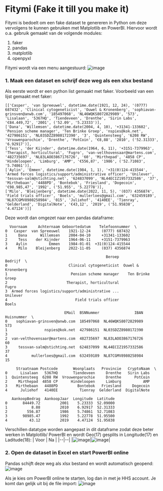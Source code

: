 # Fitymi (Fake it till you make it)
Fitymi is bedoelt om een fake dataset te genereren in Python om deze vervolgens te kunnen gebruiken met Matplotlib en PowerBI.
Hiervoor wordt o.a. gebruik gemaakt van de volgende modules:

1. faker
2. pandas
3. matplotlib
4. openpyxl

Fitymi wordt via een menu aangestuurd:
![image](https://user-images.githubusercontent.com/113904065/210151727-31a92e18-3d71-43de-b3b2-306481c6ad1b.jpeg)

### 1. Maak een dataset en schrijf deze weg als een xlsx bestand

Als eerste wordt er een python list gemaakt met faker. Voorbeeld van een lijst gemaakt met faker:
```
[['Casper', 'van Spreeuwel', datetime.date(1921, 12, 24), '(0777) 687432', 'Clinical cytogeneticist', 'Ouwel & Kronenberg', 'sophiavan-grinsven@anwb.com', '185497068', 'NL46WQKS8072829989', '573', 'Lisalaan', '5367HQ', 'Tiendeveen', 'Drenthe', 'Sirin Labs', '€84.449,72', '2001', ('52.09', '5.23333')],
['Dana', 'Willemsen', datetime.date(2004, 4, 10), '+31341-133602', 'Pension scheme manager', 'Ten Brinke Groep', 'nspies@kok.net', '427986151', 'NL03SDZZ8980172390', '3', 'Quintensteeg', '6208 RW', 'Vrouwenparochie', 'Drenthe', 'PotCoin', '€8,88', '2010', ('52.31333', '6.92917')], 
['Tess', 'der Kijnder', datetime.date(1964, 6, 11), '+3151-7379963', 'Therapist, horticultural', 'Fugro', 'van-velthovensaar@martens.com', '482735697', 'NL83LAOO3867176726', '60', 'Mirthepad', '4858 CP', 'Hindeloopen', 'Limburg', 'AMP', '€556,87', '1986', ('52.71083', '5.74861')], 
['Aylin', 'Emmen', datetime.date(1984, 1, 1), '+31(0)124-415544', 'Armed forces logistics/support/administrative officer', 'Unilever', 'tessvan-salm@stichting.net', '624837099', 'NL44ECIZ1957332586', '37', 'Mirthebaan', '4488PD', 'Bontebok', 'Friesland', 'Dogecoin', '€98.985,47', '1992', ('51.955', '5.22778')], 
['Milo', 'Bleijenberg', datetime.date(2022, 11, 5), '(037) 4356874', 'Field trials officer', 'Boels', 'mullerloes@gmail.com', '632459189', 'NL87CGMV8980258984', '015', 'Juliehof', '4140EE', 'Tienray', 'Gelderland', 'DigitalNote', '€43,12', '2019', ('51.95838', '4.47124')]]
```

Deze wordt dan omgezet naar een pandas dataframe:
```
  Voornaam     Achternaam Geboortedatum    Telefoonnummer  \
0   Casper  van Spreeuwel    1921-12-24     (0777) 687432   
1     Dana      Willemsen    2004-04-10     +31341-133602   
2     Tess    der Kijnder    1964-06-11     +3151-7379963   
3    Aylin          Emmen    1984-01-01  +31(0)124-415544   
4     Milo    Bleijenberg    2022-11-05     (037) 4356874   

                                              Beroep             Bedrijf  \
0                            Clinical cytogeneticist  Ouwel & Kronenberg   
1                             Pension scheme manager    Ten Brinke Groep   
2                           Therapist, horticultural               Fugro   
3  Armed forces logistics/support/administrative ...            Unilever   
4                               Field trials officer               Boels   

                           EMail  BSNNummer                IBAN  Huisnummer  \
0    sophiavan-grinsven@anwb.com  185497068  NL46WQKS8072829989         573   
1                 nspies@kok.net  427986151  NL03SDZZ8980172390           3   
2  van-velthovensaar@martens.com  482735697  NL83LAOO3867176726          60   
3     tessvan-salm@stichting.net  624837099  NL44ECIZ1957332586          37   
4           mullerloes@gmail.com  632459189  NL87CGMV8980258984          15   

     Straatnaam Postcode       Woonplaats   Provincie   CryptoNaam  \
0      Lisalaan   5367HQ       Tiendeveen     Drenthe   Sirin Labs   
1  Quintensteeg  6208 RW  Vrouwenparochie     Drenthe      PotCoin   
2     Mirthepad  4858 CP      Hindeloopen     Limburg          AMP   
3    Mirthebaan   4488PD         Bontebok   Friesland     Dogecoin   
4      Juliehof   4140EE          Tienray  Gelderland  DigitalNote   

   AankoopBedrag  AankoopJaar  Longitude  Latitude  
0       84449.72         2001    5.23333  52.09000  
1           8.88         2010    6.92917  52.31333  
2         556.87         1986    5.74861  52.71083  
3       98985.47         1992    5.22778  51.95500  
4          43.12         2019    4.47124  51.95838
```
Verschillen datatype worden aangepast in dit dataframe zodat deze beter werken in Matplotlib/ PowerBI en wordt Geo(17) gesplits in Longitude(17) en Laditude(18):
| Voor | Na |
|--|--|
|![image](https://user-images.githubusercontent.com/113904065/210148952-fdf793d4-432e-48c9-b1b3-b6dc13310bcc.jpeg)|![image](https://user-images.githubusercontent.com/113904065/210148970-9f130ed7-d6a4-4af8-a5d4-174ae6a75331.jpeg)|

### 2. Open de dataset in Excel en start PowerBI online
Pandas schijft deze weg als xlsx bestand en wordt automatisch geopend:
![image](https://user-images.githubusercontent.com/113904065/210149486-a3fc8c1c-19ea-4068-a5ad-20008a478850.jpeg)

Als je kies om PowerBI online te starten, log dan in met je HHS account. Je komt dan gelijk uit bij de file import:
![image](https://user-images.githubusercontent.com/113904065/210151704-967b1884-84ea-4b88-8e49-bade8d85d34d.jpeg)


